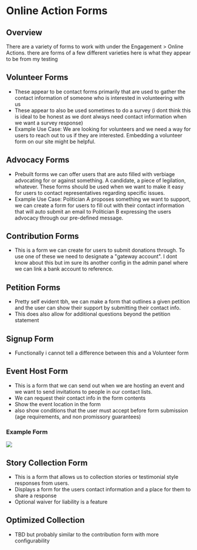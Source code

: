 # Online Action Forms

## Overview
There are a variety of forms to work with under the Engagement > Online Actions. there are forms of a few different varieties here is what they appear to be from my testing

## Volunteer Forms
- These appear to be contact forms primarily that are used to gather the contact information of someone who is interested in volunteering with us
- These appear to also be used sometimes to do a survey (i dont think this is ideal to be honest as we dont always need contact information when we want a survey response)
- Example Use Case: We are looking for volunteers and we need a way for users to reach out to us if they are interested. Embedding a volunteer form on our site might be helpful.

## Advocacy Forms
- Prebuilt forms we can offer users that are auto filled with verbiage advocating for or against something. A candidate, a piece of legilation, whatever. These forms should be used when we want to make it easy for users to contact representatives regarding specific issues. 
- Example Use Case: Politician A proposes something we want to support, we can create a form for users to fill out with their contact information that will auto submit an email to Politician B expressing the users advocacy through our pre-defined message.

## Contribution Forms
- This is a form we can create for users to submit donations through. To use one of these we need to designate a "gateway account". I dont know about this but im sure its another config in the admin panel where we can link a bank account to reference.

## Petition Forms
- Pretty self evident tbh, we can make a form that outlines a given petition and the user can show their support by submitting their contact info. 
- This does also allow for additional questions beyond the petition statement

## Signup Form
- Functionally i cannot tell a difference between this and a Volunteer form

## Event Host Form
- This is a form that we can send out when we are hosting an event and we want to send invitations to people in our contact lists.
- We can request their contact info in the form contents
- Show the event location in the form
- also show conditions that the user must accept before form submission (age requirements, and non promissory guarantees)

### Example Form
<img src="windows_console.png">

## Story Collection Form
- This is a form that allows us to collection stories or testimonial style responses from users.
- Displays a form for the users contact information and a place for them to share a response
- Optional waiver for liability is a feature

## Optimized Collection
- TBD but probably similar to the contribution form with more configurability